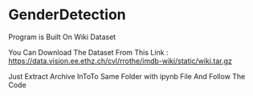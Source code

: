 # GenderDetection

Program is Built On Wiki Dataset 


You Can Download The Dataset From This Link : https://data.vision.ee.ethz.ch/cvl/rrothe/imdb-wiki/static/wiki.tar.gz


Just Extract Archive InToTo Same Folder with ipynb File And Follow The Code
